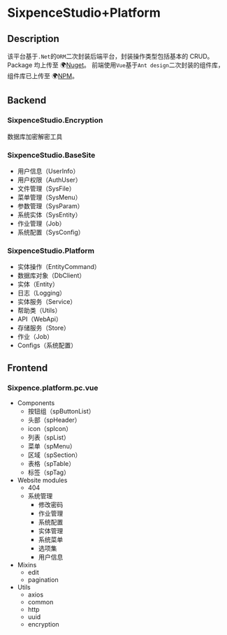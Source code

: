 # SixpenceStudio+Platform

## Description

该平台基于`.Net`的`ORM`二次封装后端平台，封装操作类型包括基本的 CRUD。Package 均上传至 🌍[Nuget](http://nuget.karldu.cn/)。
前端使用`Vue`基于`Ant design`二次封装的组件库，组件库已上传至 🌍[NPM](https://www.npmjs.com/package/sixpence.platform.pc.vue)。

## Backend

### SixpenceStudio.Encryption

数据库加密解密工具

### SixpenceStudio.BaseSite

- 用户信息（UserInfo）
- 用户权限（AuthUser）
- 文件管理（SysFile）
- 菜单管理（SysMenu）
- 参数管理（SysParam）
- 系统实体（SysEntity）
- 作业管理（Job）
- 系统配置（SysConfig）

### SixpenceStudio.Platform

- 实体操作（EntityCommand）
- 数据库对象（DbClient）
- 实体（Entity）
- 日志（Logging）
- 实体服务（Service）
- 帮助类（Utils）
- API（WebApi）
- 存储服务（Store）
- 作业（Job）
- Configs（系统配置）

## Frontend

### Sixpence.platform.pc.vue

- Components
  - 按钮组（spButtonList）
  - 头部（spHeader）
  - icon（spIcon）
  - 列表（spList）
  - 菜单（spMenu）
  - 区域（spSection）
  - 表格（spTable）
  - 标签（spTag）
- Website modules
  - 404
  - 系统管理
    - 修改密码
    - 作业管理
    - 系统配置
    - 实体管理
    - 系统菜单
    - 选项集
    - 用户信息
- Mixins
  - edit
  - pagination
- Utils
  - axios
  - common
  - http
  - uuid
  - encryption
